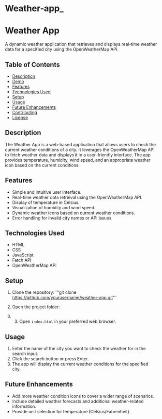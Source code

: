 # Weather-app_
# Weather App

A dynamic weather application that retrieves and displays real-time weather data for a specified city using the OpenWeatherMap API.

## Table of Contents
- [Description](#description)
- [Demo](#demo)
- [Features](#features)
- [Technologies Used](#technologies-used)
- [Setup](#setup)
- [Usage](#usage)
- [Future Enhancements](#future-enhancements)
- [Contributing](#contributing)
- [License](#license)

## Description

The Weather App is a web-based application that allows users to check the current weather conditions of a city. It leverages the OpenWeatherMap API to fetch weather data and displays it in a user-friendly interface. The app provides temperature, humidity, wind speed, and an appropriate weather icon based on the current conditions.


## Features

- Simple and intuitive user interface.
- Real-time weather data retrieval using the OpenWeatherMap API.
- Display of temperature in Celsius.
- Visualization of humidity and wind speed.
- Dynamic weather icons based on current weather conditions.
- Error handling for invalid city names or API issues.

## Technologies Used

- HTML
- CSS
- JavaScript
- Fetch API
- OpenWeatherMap API

## Setup

1. Clone the repository:
 '''git clone https://github.com/yourusername/weather-app.git'''

2. Open the project folder:
3. 3. Open `index.html` in your preferred web browser.

## Usage

1. Enter the name of the city you want to check the weather for in the search input.
2. Click the search button or press Enter.
3. The app will display the current weather conditions for the specified city.

## Future Enhancements

- Add more weather condition icons to cover a wider range of scenarios.
- Include detailed weather forecasts and additional weather-related information.
- Provide unit selection for temperature (Celsius/Fahrenheit).

